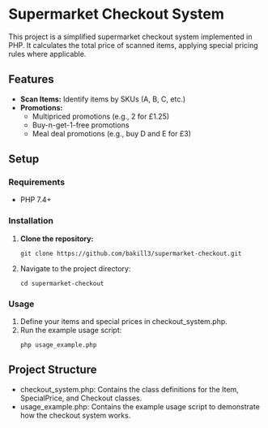 # Supermarket Checkout System

This project is a simplified supermarket checkout system implemented in PHP. It calculates the total price of scanned items, applying special pricing rules where applicable.

## Features

- **Scan Items:** Identify items by SKUs (A, B, C, etc.)
- **Promotions:**
  - Multipriced promotions (e.g., 2 for £1.25)
  - Buy-n-get-1-free promotions
  - Meal deal promotions (e.g., buy D and E for £3)

## Setup

### Requirements

- PHP 7.4+

### Installation

1. **Clone the repository:**
   ```
   git clone https://github.com/bakill3/supermarket-checkout.git
   ```
2. Navigate to the project directory:
	```
	cd supermarket-checkout
	```
### Usage
1. Define your items and special prices in checkout_system.php.
2. Run the example usage script:
	```
	php usage_example.php
	```
## Project Structure
- checkout_system.php: Contains the class definitions for the Item, SpecialPrice, and Checkout classes.
- usage_example.php: Contains the example usage script to demonstrate how the checkout system works.
